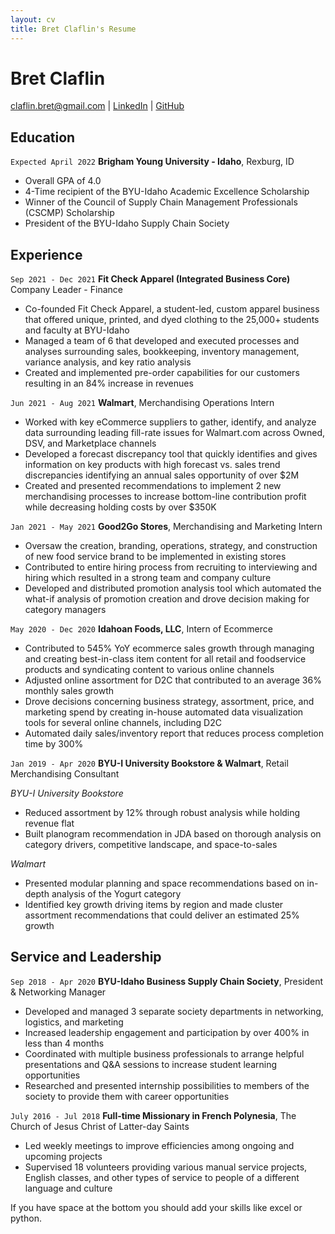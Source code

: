 ```yaml
---
layout: cv
title: Bret Claflin's Resume
---
```

# Bret Claflin

<div id="webaddress">
<a href="claflin.bret@gmail.com">claflin.bret@gmail.com</a>
| <a href="https://www.linkedin.com/in/bretclaflin/">LinkedIn</a>
| <a href="https://github.com/BretClaflin">GitHub</a>
</div>


<!-- https://www.monique.tech/the-art-of-markdown -->

## Education

`Expected April 2022`
__Brigham Young University - Idaho__, Rexburg, ID

- Overall GPA of 4.0
- 4-Time recipient of the BYU-Idaho Academic Excellence Scholarship
- Winner of the Council of Supply Chain Management Professionals (CSCMP) Scholarship
- President of the BYU-Idaho Supply Chain Society



## Experience

`Sep 2021 - Dec 2021`
__Fit Check Apparel (Integrated Business Core)__ Company Leader - Finance

- Co-founded Fit Check Apparel, a student-led, custom apparel business that offered unique, printed, and dyed
clothing to the 25,000+ students and faculty at BYU-Idaho
- Managed a team of 6 that developed and executed processes and analyses surrounding sales, bookkeeping,
inventory management, variance analysis, and key ratio analysis
- Created and implemented pre-order capabilities for our customers resulting in an 84% increase in revenues

`Jun 2021 - Aug 2021`
__Walmart__, Merchandising Operations Intern

- Worked with key eCommerce suppliers to gather, identify, and analyze data surrounding leading fill-rate issues for Walmart.com across Owned, DSV, and Marketplace channels
- Developed a forecast discrepancy tool that quickly identifies and gives information on key products with high forecast vs. sales trend discrepancies identifying an annual sales opportunity of over $2M
- Created and presented recommendations to implement 2 new merchandising processes to increase bottom-line contribution profit while decreasing holding costs by over $350K


`Jan 2021 - May 2021`
__Good2Go Stores__, Merchandising and Marketing Intern

- Oversaw the creation, branding, operations, strategy, and construction of new food service brand to be implemented
in existing stores
- Contributed to entire hiring process from recruiting to interviewing and hiring which resulted in a strong team and
company culture
- Developed and distributed promotion analysis tool which automated the what-if analysis of promotion creation and
drove decision making for category managers

`May 2020 - Dec 2020`
__Idahoan Foods, LLC__, Intern of Ecommerce

- Contributed to 545% YoY ecommerce sales growth through managing and creating best-in-class item content for all retail and foodservice products and syndicating content to various online channels
- Adjusted online assortment for D2C that contributed to an average 36% monthly sales growth
- Drove decisions concerning business strategy, assortment, price, and marketing spend by creating in-house automated data visualization tools for several online channels, including D2C
- Automated daily sales/inventory report that reduces process completion time by 300%

`Jan 2019 - Apr 2020`
__BYU-I University Bookstore & Walmart__, Retail Merchandising Consultant 

_BYU-I University Bookstore_
- Reduced assortment by 12% through robust analysis while holding revenue flat
- Built planogram recommendation in JDA based on thorough analysis on category drivers, competitive landscape, and space-to-sales

_Walmart_
- Presented modular planning and space recommendations based on in-depth analysis of the Yogurt category
- Identified key growth driving items by region and made cluster assortment recommendations that could deliver an estimated 25% growth


## Service and Leadership

`Sep 2018 - Apr 2020`
__BYU-Idaho Business Supply Chain Society__, President & Networking Manager

- Developed and managed 3 separate society departments in networking, logistics, and marketing
- Increased leadership engagement and participation by over 400% in less than 4 months
- Coordinated with multiple business professionals to arrange helpful presentations and Q&A sessions to increase 
student learning opportunities
- Researched and presented internship possibilities to members of the society to provide them with career opportunities

`July 2016 - Jul 2018`
__Full-time Missionary in French Polynesia__, The Church of Jesus Christ of Latter-day Saints

- Led weekly meetings to improve efficiencies among ongoing and upcoming projects
- Supervised 18 volunteers providing various manual service projects, English classes, and other types of service to people of a different language and culture

If you have space at the bottom you should add your skills like excel or python. 

<!-- ### Footer
Last updated: May 2013 -->
